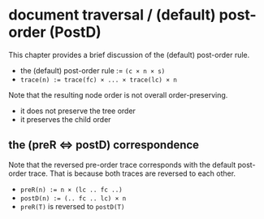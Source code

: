 
# document traversal / (default) post-order (PostD)

This chapter provides a brief discussion of the (default) post-order rule.

* the (default) post-order rule := `(c × n × s)`
* `trace(n) := trace(fc) × ... × trace(lc) × n`

Note that the resulting node order is not overall order-preserving.

* it does not preserve the tree order
* it preserves the child order

<!-- ======================================================================= -->
## the (preR <=> postD) correspondence

Note that the reversed pre-order trace corresponds with the default post-order
trace. That is because both traces are reversed to each other.

* `preR(n) := n × (lc .. fc ..)`
* `postD(n) := (.. fc .. lc) × n `
* `preR(T)` is reversed to `postD(T)`
